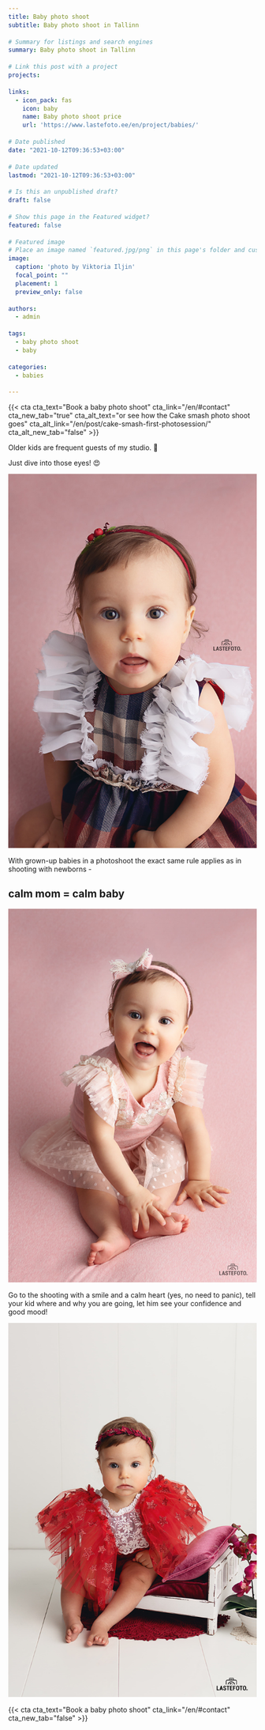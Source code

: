 ```yaml
---
title: Baby photo shoot
subtitle: Baby photo shoot in Tallinn

# Summary for listings and search engines
summary: Baby photo shoot in Tallinn

# Link this post with a project
projects: 

links:
  - icon_pack: fas
    icon: baby
    name: Baby photo shoot price
    url: 'https://www.lastefoto.ee/en/project/babies/'

# Date published
date: "2021-10-12T09:36:53+03:00"

# Date updated
lastmod: "2021-10-12T09:36:53+03:00"

# Is this an unpublished draft?
draft: false

# Show this page in the Featured widget?
featured: false

# Featured image
# Place an image named `featured.jpg/png` in this page's folder and customize its options here.
image:
  caption: 'photo by Viktoria Iljin'
  focal_point: ""
  placement: 1
  preview_only: false

authors:
  - admin

tags:
  - baby photo shoot
  - baby

categories:
  - babies

---
```

{{< cta cta_text="Book a baby photo shoot" cta_link="/en/#contact" cta_new_tab="true" cta_alt_text="or see how the Cake smash photo shoot goes" cta_alt_link="/en/post/cake-smash-first-photosession/" cta_alt_new_tab="false" >}}

Older kids are frequent guests of my studio. 🥰

Just dive into those eyes! 😍

![baby photo shoot](./baby-photosession-1.jpg)

With grown-up babies in a photoshoot the exact same rule applies as in shooting with newborns -
## calm mom = calm baby

![Baby photo shoot in Tallinn](./baby-photosession-2.jpg)

Go to the shooting with a smile and a calm heart (yes, no need to panic), tell your kid where and why you are going, let him see your confidence and good mood!

![Baby session in the studio](./baby-photosession-3.jpg)

{{< cta cta_text="Book a baby photo shoot" cta_link="/en/#contact" cta_new_tab="false" >}}